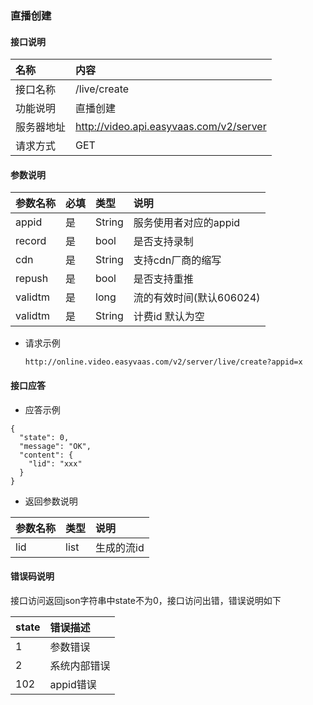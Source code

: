 ### 直播创建
#### 接口说明

| 名称 | 内容 | 
|:--|:--| 
| 接口名称     | /live/create | 
| 功能说明|   直播创建  |
| 服务器地址| http://video.api.easyvaas.com/v2/server |
| 请求方式| GET |

#### 参数说明

| 参数名称        | 必填           | 类型 |说明 |
|:--|:--|:--|:--|
| appid      | 是 | String | 服务使用者对应的appid |
| record      | 是 | bool | 是否支持录制 |
| cdn      | 是 | String | 支持cdn厂商的缩写 |
| repush      | 是 | bool | 是否支持重推 |
| validtm      | 是 | long | 流的有效时间(默认606024) |
| validtm      | 是 | String | 计费id 默认为空 |


* 请求示例

	```
	http://online.video.easyvaas.com/v2/server/live/create?appid=x

	```

#### 接口应答

* 应答示例

```
{
  "state": 0,
  "message": "OK",
  "content": {
    "lid": "xxx"
  }
}
```

* 返回参数说明

| 参数名称        | 类型 |说明 |
|:--|:--|:--|
|lid |list | 生成的流id|


#### 错误码说明
接口访问返回json字符串中state不为0，接口访问出错，错误说明如下

| state        | 错误描述           | 
|:--|:--| 
| 1     | 参数错误 | 
| 2     | 系统内部错误 |
| 102   | appid错误 |
